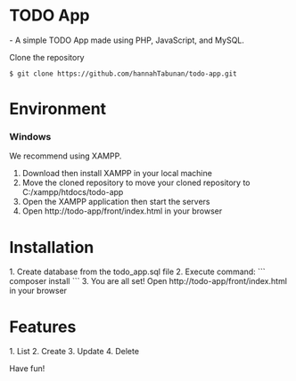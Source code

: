 <h1>TODO App</h1>
- A simple TODO App made using PHP, JavaScript, and MySQL.

Clone the repository
```
$ git clone https://github.com/hannahTabunan/todo-app.git
```

<h1>Environment</h1>

<h3>Windows</h3>
We recommend using XAMPP.

1. Download then install XAMPP in your local machine
2. Move the cloned repository to move your cloned repository to C:/xampp/htdocs/todo-app
3. Open the XAMPP application then start the servers
4. Open http://todo-app/front/index.html in your browser

<h1>Installation</h1>
1. Create database from the todo_app.sql file
2. Execute command:
```
composer install
```
3. You are all set! Open http://todo-app/front/index.html in your browser

<h1>Features</h1>
1. List
2. Create
3. Update
4. Delete

Have fun!

